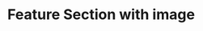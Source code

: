 ---
title: Feature Section with image
category: Marketing
paid: true
isActive: true
ltr: {"react":{"jsxTail":[{"code":"export default () => {\n\n    const features = [\n        {\n            icon:\n                <svg xmlns=\"http://www.w3.org/2000/svg\" fill=\"none\" viewBox=\"0 0 24 24\" strokeWidth={1.5} stroke=\"currentColor\" className=\"w-6 h-6\">\n                    <path strokeLinecap=\"round\" strokeLinejoin=\"round\" d=\"M3 13.125C3 12.504 3.504 12 4.125 12h2.25c.621 0 1.125.504 1.125 1.125v6.75C7.5 20.496 6.996 21 6.375 21h-2.25A1.125 1.125 0 013 19.875v-6.75zM9.75 8.625c0-.621.504-1.125 1.125-1.125h2.25c.621 0 1.125.504 1.125 1.125v11.25c0 .621-.504 1.125-1.125 1.125h-2.25a1.125 1.125 0 01-1.125-1.125V8.625zM16.5 4.125c0-.621.504-1.125 1.125-1.125h2.25C20.496 3 21 3.504 21 4.125v15.75c0 .621-.504 1.125-1.125 1.125h-2.25a1.125 1.125 0 01-1.125-1.125V4.125z\" />\n                </svg>,\n            title: \"Analytics\",\n            desc: \"Lorem ipsum dolor sit amet, consectetur adipiscing elit. Donec congue, nisl eget molestie varius, enim ex faucibus purus.\"\n        },\n        {\n            icon:\n                <svg xmlns=\"http://www.w3.org/2000/svg\" fill=\"none\" viewBox=\"0 0 24 24\" strokeWidth={1.5} stroke=\"currentColor\" className=\"w-6 h-6\">\n                    <path strokeLinecap=\"round\" strokeLinejoin=\"round\" d=\"M16.5 10.5V6.75a4.5 4.5 0 10-9 0v3.75m-.75 11.25h10.5a2.25 2.25 0 002.25-2.25v-6.75a2.25 2.25 0 00-2.25-2.25H6.75a2.25 2.25 0 00-2.25 2.25v6.75a2.25 2.25 0 002.25 2.25z\" />\n                </svg>,\n            title: \"Datacenter security\",\n            desc: \"Lorem ipsum dolor sit amet, consectetur adipiscing elit. Donec congue, nisl eget molestie varius, enim ex faucibus purus.\"\n        }\n    ]\n\n    return (\n        <section className=\"py-14\">\n            <div className=\"max-w-screen-xl mx-auto px-4 text-gray-600 gap-16 justify-between md:px-8 lg:flex\">\n                <div>\n                    <div className=\"max-w-xl space-y-3\">\n                        <h3 className=\"text-indigo-600 font-semibold\">\n                            Features\n                        </h3>\n                        <p className=\"text-gray-800 text-3xl font-semibold sm:text-4xl\">\n                            Simple solutions for complex issues\n                        </p>\n                        <p>\n                            Lorem ipsum dolor sit amet, consectetur adipiscing elit. Donec congue, nisl eget molestie varius, enim ex faucibus purus\n                        </p>\n                    </div>\n                    <div className=\"mt-12 max-w-lg lg:max-w-none\">\n                        <ul className=\"space-y-8\">\n                            {\n                                features.map((item, idx) => (\n                                    <li key={idx} className=\"flex gap-x-4\">\n                                        <div className=\"flex-none w-12 h-12 bg-indigo-50 text-indigo-600 rounded-lg flex items-center justify-center\">\n                                            {item.icon}\n                                        </div>\n                                        <div>\n                                            <h4 className=\"text-lg text-gray-800 font-semibold\">\n                                                {item.title}\n                                            </h4>\n                                            <p className=\"mt-3\">\n                                                {item.desc}\n                                            </p>\n                                        </div>\n                                    </li>\n                                ))\n                            }\n                        </ul>\n                    </div>\n                </div>\n                <div className=\"mt-12 lg:mt-0\">\n                    <img src=\"https://res.cloudinary.com/floatui/image/upload/v1670150563/desktop_dte2ar.png\" className=\"w-full shadow-lg rounded-lg border\" />\n                </div>\n            </div>\n        </section>\n    )\n}","label":"App.jsx"}],"jsxCss":[]},"vue":{"vueTail":[],"vueCss":[]},"preview":"function App() {\n\n    const features = [\n        {\n            icon:\n                <svg xmlns=\"http://www.w3.org/2000/svg\" fill=\"none\" viewBox=\"0 0 24 24\" strokeWidth={1.5} stroke=\"currentColor\" className=\"w-6 h-6\">\n                    <path strokeLinecap=\"round\" strokeLinejoin=\"round\" d=\"M3 13.125C3 12.504 3.504 12 4.125 12h2.25c.621 0 1.125.504 1.125 1.125v6.75C7.5 20.496 6.996 21 6.375 21h-2.25A1.125 1.125 0 013 19.875v-6.75zM9.75 8.625c0-.621.504-1.125 1.125-1.125h2.25c.621 0 1.125.504 1.125 1.125v11.25c0 .621-.504 1.125-1.125 1.125h-2.25a1.125 1.125 0 01-1.125-1.125V8.625zM16.5 4.125c0-.621.504-1.125 1.125-1.125h2.25C20.496 3 21 3.504 21 4.125v15.75c0 .621-.504 1.125-1.125 1.125h-2.25a1.125 1.125 0 01-1.125-1.125V4.125z\" />\n                </svg>,\n            title: \"Analytics\",\n            desc: \"Lorem ipsum dolor sit amet, consectetur adipiscing elit. Donec congue, nisl eget molestie varius, enim ex faucibus purus.\"\n        },\n        {\n            icon:\n                <svg xmlns=\"http://www.w3.org/2000/svg\" fill=\"none\" viewBox=\"0 0 24 24\" strokeWidth={1.5} stroke=\"currentColor\" className=\"w-6 h-6\">\n                    <path strokeLinecap=\"round\" strokeLinejoin=\"round\" d=\"M16.5 10.5V6.75a4.5 4.5 0 10-9 0v3.75m-.75 11.25h10.5a2.25 2.25 0 002.25-2.25v-6.75a2.25 2.25 0 00-2.25-2.25H6.75a2.25 2.25 0 00-2.25 2.25v6.75a2.25 2.25 0 002.25 2.25z\" />\n                </svg>,\n            title: \"Datacenter security\",\n            desc: \"Lorem ipsum dolor sit amet, consectetur adipiscing elit. Donec congue, nisl eget molestie varius, enim ex faucibus purus.\"\n        }\n    ]\n\n    return (\n        <section className=\"py-14\">\n            <div className=\"max-w-screen-xl mx-auto px-4 text-gray-600 gap-16 justify-between md:px-8 lg:flex\">\n                <div>\n                    <div className=\"max-w-xl space-y-3\">\n                        <h3 className=\"text-indigo-600 font-semibold\">\n                            Features\n                        </h3>\n                        <p className=\"text-gray-800 text-3xl font-semibold sm:text-4xl\">\n                            Simple solutions for complex issues\n                        </p>\n                        <p>\n                            Lorem ipsum dolor sit amet, consectetur adipiscing elit. Donec congue, nisl eget molestie varius, enim ex faucibus purus\n                        </p>\n                    </div>\n                    <div className=\"mt-12 max-w-lg lg:max-w-none\">\n                        <ul className=\"space-y-8\">\n                            {\n                                features.map((item, idx) => (\n                                    <li key={idx} className=\"flex gap-x-4\">\n                                        <div className=\"flex-none w-12 h-12 bg-indigo-50 text-indigo-600 rounded-lg flex items-center justify-center\">\n                                            {item.icon}\n                                        </div>\n                                        <div>\n                                            <h4 className=\"text-lg text-gray-800 font-semibold\">\n                                                {item.title}\n                                            </h4>\n                                            <p className=\"mt-3\">\n                                                {item.desc}\n                                            </p>\n                                        </div>\n                                    </li>\n                                ))\n                            }\n                        </ul>\n                    </div>\n                </div>\n                <div className=\"mt-12 lg:mt-0\">\n                    <img src=\"https://res.cloudinary.com/floatui/image/upload/v1670150563/desktop_dte2ar.png\" className=\"w-full shadow-lg rounded-lg border\" />\n                </div>\n            </div>\n        </section>\n    )\n}"}
rtl: {"vue":{"vueCss":[],"vueTail":[]},"preview":"function App() {\n\n    const features = [\n        {\n            icon:\n                <svg xmlns=\"http://www.w3.org/2000/svg\" fill=\"none\" viewBox=\"0 0 24 24\" strokeWidth={1.5} stroke=\"currentColor\" className=\"w-6 h-6\">\n                    <path strokeLinecap=\"round\" strokeLinejoin=\"round\" d=\"M3 13.125C3 12.504 3.504 12 4.125 12h2.25c.621 0 1.125.504 1.125 1.125v6.75C7.5 20.496 6.996 21 6.375 21h-2.25A1.125 1.125 0 013 19.875v-6.75zM9.75 8.625c0-.621.504-1.125 1.125-1.125h2.25c.621 0 1.125.504 1.125 1.125v11.25c0 .621-.504 1.125-1.125 1.125h-2.25a1.125 1.125 0 01-1.125-1.125V8.625zM16.5 4.125c0-.621.504-1.125 1.125-1.125h2.25C20.496 3 21 3.504 21 4.125v15.75c0 .621-.504 1.125-1.125 1.125h-2.25a1.125 1.125 0 01-1.125-1.125V4.125z\" />\n                </svg>,\n            title: \"التحليلات\",\n            desc: \"العميل مهم جدا ، العميل سيتبعه. حتى الواجب المنزلي ، يحتاج اللاعبون إلى موظفين مختلفين ، لأنهم طاهرون من الفم.\"\n        },\n        {\n            icon:\n                <svg xmlns=\"http://www.w3.org/2000/svg\" fill=\"none\" viewBox=\"0 0 24 24\" strokeWidth={1.5} stroke=\"currentColor\" className=\"w-6 h-6\">\n                    <path strokeLinecap=\"round\" strokeLinejoin=\"round\" d=\"M16.5 10.5V6.75a4.5 4.5 0 10-9 0v3.75m-.75 11.25h10.5a2.25 2.25 0 002.25-2.25v-6.75a2.25 2.25 0 00-2.25-2.25H6.75a2.25 2.25 0 00-2.25 2.25v6.75a2.25 2.25 0 002.25 2.25z\" />\n                </svg>,\n            title: \"أمن مركز البيانات\",\n            desc: \"العميل مهم جدا ، العميل سيتبعه. حتى الواجب المنزلي ، يحتاج اللاعبون إلى موظفين مختلفين ، لأنهم طاهرون من الفم.\"\n        }\n    ]\n\n    return (\n        <section className=\"py-14\">\n            <div className=\"max-w-screen-xl mx-auto px-4 text-gray-600 gap-16 justify-between md:px-8 lg:flex\">\n                <div>\n                    <div className=\"max-w-xl space-y-3\">\n                        <h3 className=\"text-indigo-600 font-semibold\">\n                            المميزات\n                        </h3>\n                        <p className=\"text-gray-800 text-3xl font-semibold sm:text-4xl\">\n                            حلول بسيطة للقضايا المعقدة\n                        </p>\n                        <p>\n                            العميل مهم جدا ، العميل سيتبعه. حتى الواجب المنزلي ، يحتاج اللاعبون إلى موظفين مختلفين ، لأنهم طاهرون من الفم\n                        </p>\n                    </div>\n                    <div className=\"mt-12 max-w-lg lg:max-w-none\">\n                        <ul className=\"space-y-8\">\n                            {\n                                features.map((item, idx) => (\n                                    <li key={idx} className=\"flex gap-x-4\">\n                                        <div className=\"flex-none w-12 h-12 bg-indigo-50 text-indigo-600 rounded-lg flex items-center justify-center\">\n                                            {item.icon}\n                                        </div>\n                                        <div>\n                                            <h4 className=\"text-lg text-gray-800 font-semibold\">\n                                                {item.title}\n                                            </h4>\n                                            <p className=\"mt-3\">\n                                                {item.desc}\n                                            </p>\n                                        </div>\n                                    </li>\n                                ))\n                            }\n                        </ul>\n                    </div>\n                </div>\n                <div className=\"mt-12 lg:mt-0\">\n                    <img src=\"https://res.cloudinary.com/floatui/image/upload/v1670150563/desktop_dte2ar.png\" className=\"w-full shadow-lg rounded-lg border\" />\n                </div>\n            </div>\n        </section>\n    )\n}","react":{"jsxTail":[{"label":"App.jsx","code":"export default () => {\n\n    const features = [\n        {\n            icon:\n                <svg xmlns=\"http://www.w3.org/2000/svg\" fill=\"none\" viewBox=\"0 0 24 24\" strokeWidth={1.5} stroke=\"currentColor\" className=\"w-6 h-6\">\n                    <path strokeLinecap=\"round\" strokeLinejoin=\"round\" d=\"M3 13.125C3 12.504 3.504 12 4.125 12h2.25c.621 0 1.125.504 1.125 1.125v6.75C7.5 20.496 6.996 21 6.375 21h-2.25A1.125 1.125 0 013 19.875v-6.75zM9.75 8.625c0-.621.504-1.125 1.125-1.125h2.25c.621 0 1.125.504 1.125 1.125v11.25c0 .621-.504 1.125-1.125 1.125h-2.25a1.125 1.125 0 01-1.125-1.125V8.625zM16.5 4.125c0-.621.504-1.125 1.125-1.125h2.25C20.496 3 21 3.504 21 4.125v15.75c0 .621-.504 1.125-1.125 1.125h-2.25a1.125 1.125 0 01-1.125-1.125V4.125z\" />\n                </svg>,\n            title: \"التحليلات\",\n            desc: \"العميل مهم جدا ، العميل سيتبعه. حتى الواجب المنزلي ، يحتاج اللاعبون إلى موظفين مختلفين ، لأنهم طاهرون من الفم.\"\n        },\n        {\n            icon:\n                <svg xmlns=\"http://www.w3.org/2000/svg\" fill=\"none\" viewBox=\"0 0 24 24\" strokeWidth={1.5} stroke=\"currentColor\" className=\"w-6 h-6\">\n                    <path strokeLinecap=\"round\" strokeLinejoin=\"round\" d=\"M16.5 10.5V6.75a4.5 4.5 0 10-9 0v3.75m-.75 11.25h10.5a2.25 2.25 0 002.25-2.25v-6.75a2.25 2.25 0 00-2.25-2.25H6.75a2.25 2.25 0 00-2.25 2.25v6.75a2.25 2.25 0 002.25 2.25z\" />\n                </svg>,\n            title: \"أمن مركز البيانات\",\n            desc: \"العميل مهم جدا ، العميل سيتبعه. حتى الواجب المنزلي ، يحتاج اللاعبون إلى موظفين مختلفين ، لأنهم طاهرون من الفم.\"\n        }\n    ]\n\n    return (\n        <section className=\"py-14\">\n            <div className=\"max-w-screen-xl mx-auto px-4 text-gray-600 gap-16 justify-between md:px-8 lg:flex\">\n                <div>\n                    <div className=\"max-w-xl space-y-3\">\n                        <h3 className=\"text-indigo-600 font-semibold\">\n                            المميزات\n                        </h3>\n                        <p className=\"text-gray-800 text-3xl font-semibold sm:text-4xl\">\n                            حلول بسيطة للقضايا المعقدة\n                        </p>\n                        <p>\n                            العميل مهم جدا ، العميل سيتبعه. حتى الواجب المنزلي ، يحتاج اللاعبون إلى موظفين مختلفين ، لأنهم طاهرون من الفم\n                        </p>\n                    </div>\n                    <div className=\"mt-12 max-w-lg lg:max-w-none\">\n                        <ul className=\"space-y-8\">\n                            {\n                                features.map((item, idx) => (\n                                    <li key={idx} className=\"flex gap-x-4\">\n                                        <div className=\"flex-none w-12 h-12 bg-indigo-50 text-indigo-600 rounded-lg flex items-center justify-center\">\n                                            {item.icon}\n                                        </div>\n                                        <div>\n                                            <h4 className=\"text-lg text-gray-800 font-semibold\">\n                                                {item.title}\n                                            </h4>\n                                            <p className=\"mt-3\">\n                                                {item.desc}\n                                            </p>\n                                        </div>\n                                    </li>\n                                ))\n                            }\n                        </ul>\n                    </div>\n                </div>\n                <div className=\"mt-12 lg:mt-0\">\n                    <img src=\"https://res.cloudinary.com/floatui/image/upload/v1670150563/desktop_dte2ar.png\" className=\"w-full shadow-lg rounded-lg border\" />\n                </div>\n            </div>\n        </section>\n    )\n}"}],"jsxCss":[]}}
slug: /feature-sections
id: b823396b-0382-41ab-948e-f80a7ff2efcf
created_at: 1671319498507
---